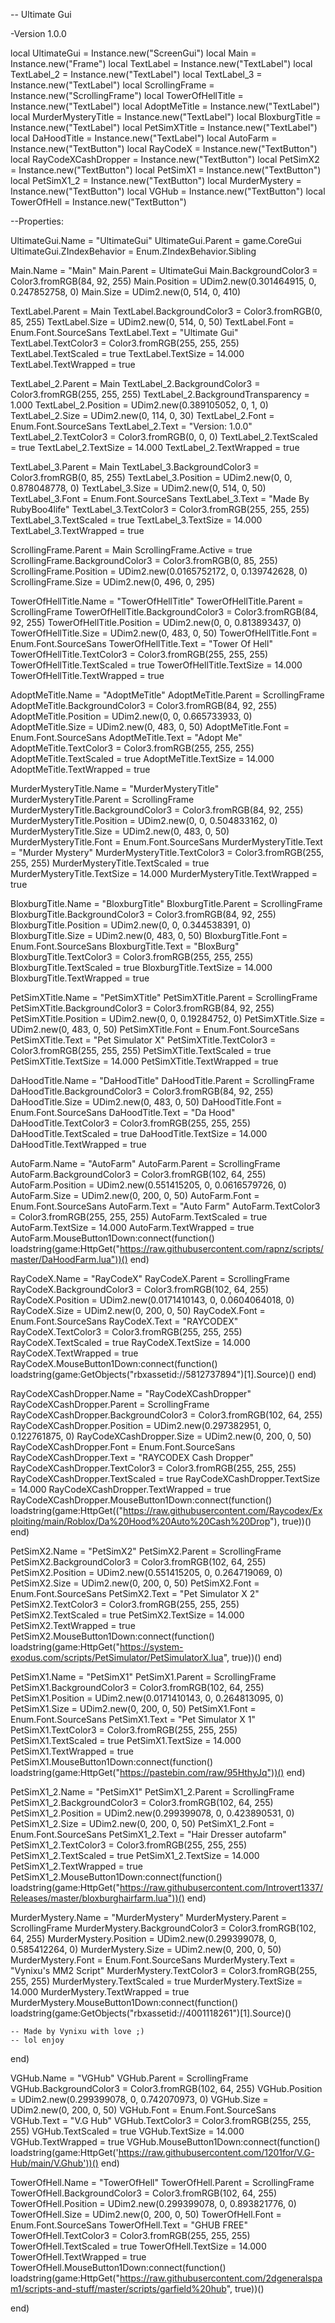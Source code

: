 -- Ultimate Gui

-Version 1.0.0

local UltimateGui = Instance.new("ScreenGui")
local Main = Instance.new("Frame")
local TextLabel = Instance.new("TextLabel")
local TextLabel_2 = Instance.new("TextLabel")
local TextLabel_3 = Instance.new("TextLabel")
local ScrollingFrame = Instance.new("ScrollingFrame")
local TowerOfHellTitle = Instance.new("TextLabel")
local AdoptMeTitle = Instance.new("TextLabel")
local MurderMysteryTitle = Instance.new("TextLabel")
local BloxburgTitle = Instance.new("TextLabel")
local PetSimXTitle = Instance.new("TextLabel")
local DaHoodTitle = Instance.new("TextLabel")
local AutoFarm = Instance.new("TextButton")
local RayCodeX = Instance.new("TextButton")
local RayCodeXCashDropper = Instance.new("TextButton")
local PetSimX2 = Instance.new("TextButton")
local PetSimX1 = Instance.new("TextButton")
local PetSimX1_2 = Instance.new("TextButton")
local MurderMystery = Instance.new("TextButton")
local VGHub = Instance.new("TextButton")
local TowerOfHell = Instance.new("TextButton")

--Properties:

UltimateGui.Name = "UltimateGui"
UltimateGui.Parent = game.CoreGui
UltimateGui.ZIndexBehavior = Enum.ZIndexBehavior.Sibling

Main.Name = "Main"
Main.Parent = UltimateGui
Main.BackgroundColor3 = Color3.fromRGB(84, 92, 255)
Main.Position = UDim2.new(0.301464915, 0, 0.247852758, 0)
Main.Size = UDim2.new(0, 514, 0, 410)

TextLabel.Parent = Main
TextLabel.BackgroundColor3 = Color3.fromRGB(0, 85, 255)
TextLabel.Size = UDim2.new(0, 514, 0, 50)
TextLabel.Font = Enum.Font.SourceSans
TextLabel.Text = "Ultimate Gui"
TextLabel.TextColor3 = Color3.fromRGB(255, 255, 255)
TextLabel.TextScaled = true
TextLabel.TextSize = 14.000
TextLabel.TextWrapped = true

TextLabel_2.Parent = Main
TextLabel_2.BackgroundColor3 = Color3.fromRGB(255, 255, 255)
TextLabel_2.BackgroundTransparency = 1.000
TextLabel_2.Position = UDim2.new(0.389105052, 0, 1, 0)
TextLabel_2.Size = UDim2.new(0, 114, 0, 30)
TextLabel_2.Font = Enum.Font.SourceSans
TextLabel_2.Text = "Version: 1.0.0"
TextLabel_2.TextColor3 = Color3.fromRGB(0, 0, 0)
TextLabel_2.TextScaled = true
TextLabel_2.TextSize = 14.000
TextLabel_2.TextWrapped = true

TextLabel_3.Parent = Main
TextLabel_3.BackgroundColor3 = Color3.fromRGB(0, 85, 255)
TextLabel_3.Position = UDim2.new(0, 0, 0.878048778, 0)
TextLabel_3.Size = UDim2.new(0, 514, 0, 50)
TextLabel_3.Font = Enum.Font.SourceSans
TextLabel_3.Text = "Made By RubyBoo4life"
TextLabel_3.TextColor3 = Color3.fromRGB(255, 255, 255)
TextLabel_3.TextScaled = true
TextLabel_3.TextSize = 14.000
TextLabel_3.TextWrapped = true

ScrollingFrame.Parent = Main
ScrollingFrame.Active = true
ScrollingFrame.BackgroundColor3 = Color3.fromRGB(0, 85, 255)
ScrollingFrame.Position = UDim2.new(0.0165752172, 0, 0.139742628, 0)
ScrollingFrame.Size = UDim2.new(0, 496, 0, 295)

TowerOfHellTitle.Name = "TowerOfHellTitle"
TowerOfHellTitle.Parent = ScrollingFrame
TowerOfHellTitle.BackgroundColor3 = Color3.fromRGB(84, 92, 255)
TowerOfHellTitle.Position = UDim2.new(0, 0, 0.813893437, 0)
TowerOfHellTitle.Size = UDim2.new(0, 483, 0, 50)
TowerOfHellTitle.Font = Enum.Font.SourceSans
TowerOfHellTitle.Text = "Tower Of Hell"
TowerOfHellTitle.TextColor3 = Color3.fromRGB(255, 255, 255)
TowerOfHellTitle.TextScaled = true
TowerOfHellTitle.TextSize = 14.000
TowerOfHellTitle.TextWrapped = true

AdoptMeTitle.Name = "AdoptMeTitle"
AdoptMeTitle.Parent = ScrollingFrame
AdoptMeTitle.BackgroundColor3 = Color3.fromRGB(84, 92, 255)
AdoptMeTitle.Position = UDim2.new(0, 0, 0.665733933, 0)
AdoptMeTitle.Size = UDim2.new(0, 483, 0, 50)
AdoptMeTitle.Font = Enum.Font.SourceSans
AdoptMeTitle.Text = "Adopt Me"
AdoptMeTitle.TextColor3 = Color3.fromRGB(255, 255, 255)
AdoptMeTitle.TextScaled = true
AdoptMeTitle.TextSize = 14.000
AdoptMeTitle.TextWrapped = true

MurderMysteryTitle.Name = "MurderMysteryTitle"
MurderMysteryTitle.Parent = ScrollingFrame
MurderMysteryTitle.BackgroundColor3 = Color3.fromRGB(84, 92, 255)
MurderMysteryTitle.Position = UDim2.new(0, 0, 0.504833162, 0)
MurderMysteryTitle.Size = UDim2.new(0, 483, 0, 50)
MurderMysteryTitle.Font = Enum.Font.SourceSans
MurderMysteryTitle.Text = "Murder Mystery"
MurderMysteryTitle.TextColor3 = Color3.fromRGB(255, 255, 255)
MurderMysteryTitle.TextScaled = true
MurderMysteryTitle.TextSize = 14.000
MurderMysteryTitle.TextWrapped = true

BloxburgTitle.Name = "BloxburgTitle"
BloxburgTitle.Parent = ScrollingFrame
BloxburgTitle.BackgroundColor3 = Color3.fromRGB(84, 92, 255)
BloxburgTitle.Position = UDim2.new(0, 0, 0.344538391, 0)
BloxburgTitle.Size = UDim2.new(0, 483, 0, 50)
BloxburgTitle.Font = Enum.Font.SourceSans
BloxburgTitle.Text = "BloxBurg"
BloxburgTitle.TextColor3 = Color3.fromRGB(255, 255, 255)
BloxburgTitle.TextScaled = true
BloxburgTitle.TextSize = 14.000
BloxburgTitle.TextWrapped = true

PetSimXTitle.Name = "PetSimXTitle"
PetSimXTitle.Parent = ScrollingFrame
PetSimXTitle.BackgroundColor3 = Color3.fromRGB(84, 92, 255)
PetSimXTitle.Position = UDim2.new(0, 0, 0.19284752, 0)
PetSimXTitle.Size = UDim2.new(0, 483, 0, 50)
PetSimXTitle.Font = Enum.Font.SourceSans
PetSimXTitle.Text = "Pet Simulator X"
PetSimXTitle.TextColor3 = Color3.fromRGB(255, 255, 255)
PetSimXTitle.TextScaled = true
PetSimXTitle.TextSize = 14.000
PetSimXTitle.TextWrapped = true

DaHoodTitle.Name = "DaHoodTitle"
DaHoodTitle.Parent = ScrollingFrame
DaHoodTitle.BackgroundColor3 = Color3.fromRGB(84, 92, 255)
DaHoodTitle.Size = UDim2.new(0, 483, 0, 50)
DaHoodTitle.Font = Enum.Font.SourceSans
DaHoodTitle.Text = "Da Hood"
DaHoodTitle.TextColor3 = Color3.fromRGB(255, 255, 255)
DaHoodTitle.TextScaled = true
DaHoodTitle.TextSize = 14.000
DaHoodTitle.TextWrapped = true

AutoFarm.Name = "AutoFarm"
AutoFarm.Parent = ScrollingFrame
AutoFarm.BackgroundColor3 = Color3.fromRGB(102, 64, 255)
AutoFarm.Position = UDim2.new(0.551415205, 0, 0.0616579726, 0)
AutoFarm.Size = UDim2.new(0, 200, 0, 50)
AutoFarm.Font = Enum.Font.SourceSans
AutoFarm.Text = "Auto Farm"
AutoFarm.TextColor3 = Color3.fromRGB(255, 255, 255)
AutoFarm.TextScaled = true
AutoFarm.TextSize = 14.000
AutoFarm.TextWrapped = true
AutoFarm.MouseButton1Down:connect(function()
	loadstring(game:HttpGet("https://raw.githubusercontent.com/rapnz/scripts/master/DaHoodFarm.lua"))()
end)

RayCodeX.Name = "RayCodeX"
RayCodeX.Parent = ScrollingFrame
RayCodeX.BackgroundColor3 = Color3.fromRGB(102, 64, 255)
RayCodeX.Position = UDim2.new(0.0171410143, 0, 0.0604064018, 0)
RayCodeX.Size = UDim2.new(0, 200, 0, 50)
RayCodeX.Font = Enum.Font.SourceSans
RayCodeX.Text = "RAYCODEX"
RayCodeX.TextColor3 = Color3.fromRGB(255, 255, 255)
RayCodeX.TextScaled = true
RayCodeX.TextSize = 14.000
RayCodeX.TextWrapped = true
RayCodeX.MouseButton1Down:connect(function()
	loadstring(game:GetObjects("rbxassetid://5812737894")[1].Source)()
end)

RayCodeXCashDropper.Name = "RayCodeXCashDropper"
RayCodeXCashDropper.Parent = ScrollingFrame
RayCodeXCashDropper.BackgroundColor3 = Color3.fromRGB(102, 64, 255)
RayCodeXCashDropper.Position = UDim2.new(0.297382951, 0, 0.122761875, 0)
RayCodeXCashDropper.Size = UDim2.new(0, 200, 0, 50)
RayCodeXCashDropper.Font = Enum.Font.SourceSans
RayCodeXCashDropper.Text = "RAYCODEX Cash Dropper"
RayCodeXCashDropper.TextColor3 = Color3.fromRGB(255, 255, 255)
RayCodeXCashDropper.TextScaled = true
RayCodeXCashDropper.TextSize = 14.000
RayCodeXCashDropper.TextWrapped = true
RayCodeXCashDropper.MouseButton1Down:connect(function()
	loadstring(game:HttpGet(("https://raw.githubusercontent.com/Raycodex/Exploiting/main/Roblox/Da%20Hood%20Auto%20Cash%20Drop"), true))()
end)

PetSimX2.Name = "PetSimX2"
PetSimX2.Parent = ScrollingFrame
PetSimX2.BackgroundColor3 = Color3.fromRGB(102, 64, 255)
PetSimX2.Position = UDim2.new(0.551415205, 0, 0.264719069, 0)
PetSimX2.Size = UDim2.new(0, 200, 0, 50)
PetSimX2.Font = Enum.Font.SourceSans
PetSimX2.Text = "Pet Simulator X 2"
PetSimX2.TextColor3 = Color3.fromRGB(255, 255, 255)
PetSimX2.TextScaled = true
PetSimX2.TextSize = 14.000
PetSimX2.TextWrapped = true
PetSimX2.MouseButton1Down:connect(function()
	loadstring(game:HttpGet("https://system-exodus.com/scripts/PetSimulator/PetSimulatorX.lua", true))()
end)

PetSimX1.Name = "PetSimX1"
PetSimX1.Parent = ScrollingFrame
PetSimX1.BackgroundColor3 = Color3.fromRGB(102, 64, 255)
PetSimX1.Position = UDim2.new(0.0171410143, 0, 0.264813095, 0)
PetSimX1.Size = UDim2.new(0, 200, 0, 50)
PetSimX1.Font = Enum.Font.SourceSans
PetSimX1.Text = "Pet Simulator X 1"
PetSimX1.TextColor3 = Color3.fromRGB(255, 255, 255)
PetSimX1.TextScaled = true
PetSimX1.TextSize = 14.000
PetSimX1.TextWrapped = true
PetSimX1.MouseButton1Down:connect(function()
	loadstring(game:HttpGet("https://pastebin.com/raw/95HthyJq"))()
end)

PetSimX1_2.Name = "PetSimX1"
PetSimX1_2.Parent = ScrollingFrame
PetSimX1_2.BackgroundColor3 = Color3.fromRGB(102, 64, 255)
PetSimX1_2.Position = UDim2.new(0.299399078, 0, 0.423890531, 0)
PetSimX1_2.Size = UDim2.new(0, 200, 0, 50)
PetSimX1_2.Font = Enum.Font.SourceSans
PetSimX1_2.Text = "Hair Dresser autofarm"
PetSimX1_2.TextColor3 = Color3.fromRGB(255, 255, 255)
PetSimX1_2.TextScaled = true
PetSimX1_2.TextSize = 14.000
PetSimX1_2.TextWrapped = true
PetSimX1_2.MouseButton1Down:connect(function()
	loadstring(game:HttpGet("https://raw.githubusercontent.com/Introvert1337/Releases/master/bloxburghairfarm.lua"))()
end)

MurderMystery.Name = "MurderMystery"
MurderMystery.Parent = ScrollingFrame
MurderMystery.BackgroundColor3 = Color3.fromRGB(102, 64, 255)
MurderMystery.Position = UDim2.new(0.299399078, 0, 0.585412264, 0)
MurderMystery.Size = UDim2.new(0, 200, 0, 50)
MurderMystery.Font = Enum.Font.SourceSans
MurderMystery.Text = "Vynixu's MM2 Script"
MurderMystery.TextColor3 = Color3.fromRGB(255, 255, 255)
MurderMystery.TextScaled = true
MurderMystery.TextSize = 14.000
MurderMystery.TextWrapped = true
MurderMystery.MouseButton1Down:connect(function()
	loadstring(game:GetObjects("rbxassetid://4001118261")[1].Source)()

	-- Made by Vynixu with love ;)
	-- lol enjoy
end)

VGHub.Name = "VGHub"
VGHub.Parent = ScrollingFrame
VGHub.BackgroundColor3 = Color3.fromRGB(102, 64, 255)
VGHub.Position = UDim2.new(0.299399078, 0, 0.742070973, 0)
VGHub.Size = UDim2.new(0, 200, 0, 50)
VGHub.Font = Enum.Font.SourceSans
VGHub.Text = "V.G Hub"
VGHub.TextColor3 = Color3.fromRGB(255, 255, 255)
VGHub.TextScaled = true
VGHub.TextSize = 14.000
VGHub.TextWrapped = true
VGHub.MouseButton1Down:connect(function()
	loadstring(game:HttpGet('https://raw.githubusercontent.com/1201for/V.G-Hub/main/V.Ghub'))()
end)

TowerOfHell.Name = "TowerOfHell"
TowerOfHell.Parent = ScrollingFrame
TowerOfHell.BackgroundColor3 = Color3.fromRGB(102, 64, 255)
TowerOfHell.Position = UDim2.new(0.299399078, 0, 0.893821776, 0)
TowerOfHell.Size = UDim2.new(0, 200, 0, 50)
TowerOfHell.Font = Enum.Font.SourceSans
TowerOfHell.Text = "GHUB  FREE"
TowerOfHell.TextColor3 = Color3.fromRGB(255, 255, 255)
TowerOfHell.TextScaled = true
TowerOfHell.TextSize = 14.000
TowerOfHell.TextWrapped = true
TowerOfHell.MouseButton1Down:connect(function()
	loadstring(game:HttpGet("https://raw.githubusercontent.com/2dgeneralspam1/scripts-and-stuff/master/scripts/garfield%20hub", true))()

end)
